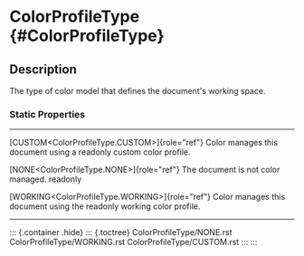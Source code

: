 ColorProfileType {#ColorProfileType}
================

Description
-----------

The type of color model that defines the document\'s working space.

### Static Properties

  --------------------------------------------------- --------------------------------------
  [CUSTOM\<ColorProfileType.CUSTOM\>]{role="ref"}     Color manages this document using a
  readonly                                            custom color profile.

  [NONE\<ColorProfileType.NONE\>]{role="ref"}         The document is not color managed.
  readonly                                            

  [WORKING\<ColorProfileType.WORKING\>]{role="ref"}   Color manages this document using the
  readonly                                            working color profile.
  --------------------------------------------------- --------------------------------------

::: {.container .hide}
::: {.toctree}
ColorProfileType/NONE.rst ColorProfileType/WORKING.rst
ColorProfileType/CUSTOM.rst
:::
:::
